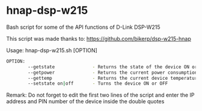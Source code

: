 # hnap-dsp-w215
Bash script for some of the API functions of D-Link DSP-W215

This script was made thanks to: https://github.com/bikerp/dsp-w215-hnap

Usage: hnap-dsp-w215.sh [OPTION]

```bash
OPTION:
        --getstate              - Returns the state of the device ON or OFF
        --getpower              - Returns the current power consumption
        --gettemp               - Returns the current device temperature
        --setstate on|off       - Turns the device ON or OFF
```
Remark:	Do not forget to edit the first two lines of the script and enter the IP address and PIN number of the device inside the double quotes

